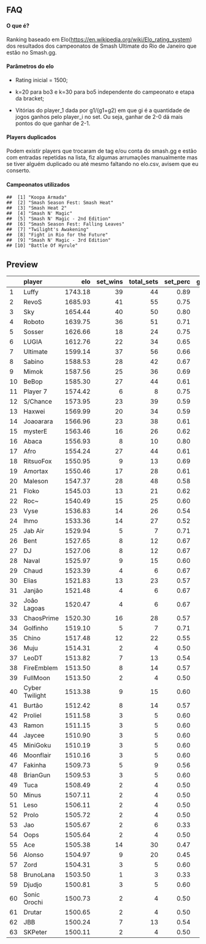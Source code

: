 FAQ
---

#### O que é?

Ranking baseado em
Elo(<https://en.wikipedia.org/wiki/Elo_rating_system>) dos resultados
dos campeonatos de Smash Ultimate do Rio de Janeiro que estão no
Smash.gg.

#### Parâmetros do elo

-   Rating inicial = 1500;

-   k=20 para bo3 e k=30 para bo5 independente do campeonato e etapa da
    bracket;

-   Vitórias do player\_1 dada por g1/(g1+g2) em que gi é a quantidade
    de jogos ganhos pelo player\_i no set. Ou seja, ganhar de 2-0 dá
    mais pontos do que ganhar de 2-1.

#### Players duplicados

Podem existir players que trocaram de tag e/ou conta do smash.gg e estão
com entradas repetidas na lista, fiz algumas arrumações manualmente mas
se tiver alguém duplicado ou até mesmo faltando no elo.csv, avisem que
eu conserto.

#### Campeonatos utilizados

    ##  [1] "Koopa Armada"                     
    ##  [2] "Smash Season Fest: Smash Heat"    
    ##  [3] "Smash Heat 2"                     
    ##  [4] "Smash N' Magic"                   
    ##  [5] "Smash N' Magic - 2nd Edition"     
    ##  [6] "Smash Season Fest: Falling Leaves"
    ##  [7] "Twilight's Awakening"             
    ##  [8] "Fight in Rio for the Future"      
    ##  [9] "Smash N' Magic - 3rd Edition"     
    ## [10] "Battle Of Hyrule"

Preview
-------

<table style="width:100%;">
<colgroup>
<col width="3%" />
<col width="14%" />
<col width="8%" />
<col width="9%" />
<col width="11%" />
<col width="9%" />
<col width="10%" />
<col width="11%" />
<col width="10%" />
<col width="11%" />
</colgroup>
<thead>
<tr class="header">
<th align="left"></th>
<th align="left">player</th>
<th align="right">elo</th>
<th align="right">set_wins</th>
<th align="right">total_sets</th>
<th align="right">set_perc</th>
<th align="right">game_wins</th>
<th align="right">total_games</th>
<th align="right">game_perc</th>
<th align="right">tournaments</th>
</tr>
</thead>
<tbody>
<tr class="odd">
<td align="left">1</td>
<td align="left">Luffy</td>
<td align="right">1743.18</td>
<td align="right">39</td>
<td align="right">44</td>
<td align="right">0.89</td>
<td align="right">104</td>
<td align="right">133</td>
<td align="right">0.78</td>
<td align="right">7</td>
</tr>
<tr class="even">
<td align="left">2</td>
<td align="left">RevoS</td>
<td align="right">1685.93</td>
<td align="right">41</td>
<td align="right">55</td>
<td align="right">0.75</td>
<td align="right">110</td>
<td align="right">161</td>
<td align="right">0.68</td>
<td align="right">8</td>
</tr>
<tr class="odd">
<td align="left">3</td>
<td align="left">Sky</td>
<td align="right">1654.44</td>
<td align="right">40</td>
<td align="right">50</td>
<td align="right">0.80</td>
<td align="right">100</td>
<td align="right">141</td>
<td align="right">0.71</td>
<td align="right">8</td>
</tr>
<tr class="even">
<td align="left">4</td>
<td align="left">Roboto</td>
<td align="right">1639.75</td>
<td align="right">36</td>
<td align="right">51</td>
<td align="right">0.71</td>
<td align="right">94</td>
<td align="right">140</td>
<td align="right">0.67</td>
<td align="right">8</td>
</tr>
<tr class="odd">
<td align="left">5</td>
<td align="left">Sosser</td>
<td align="right">1626.66</td>
<td align="right">18</td>
<td align="right">24</td>
<td align="right">0.75</td>
<td align="right">46</td>
<td align="right">69</td>
<td align="right">0.67</td>
<td align="right">3</td>
</tr>
<tr class="even">
<td align="left">6</td>
<td align="left">LUGIA</td>
<td align="right">1612.76</td>
<td align="right">22</td>
<td align="right">34</td>
<td align="right">0.65</td>
<td align="right">58</td>
<td align="right">97</td>
<td align="right">0.60</td>
<td align="right">6</td>
</tr>
<tr class="odd">
<td align="left">7</td>
<td align="left">Ultimate</td>
<td align="right">1599.14</td>
<td align="right">37</td>
<td align="right">56</td>
<td align="right">0.66</td>
<td align="right">95</td>
<td align="right">163</td>
<td align="right">0.58</td>
<td align="right">10</td>
</tr>
<tr class="even">
<td align="left">8</td>
<td align="left">Sabino</td>
<td align="right">1588.53</td>
<td align="right">28</td>
<td align="right">42</td>
<td align="right">0.67</td>
<td align="right">65</td>
<td align="right">110</td>
<td align="right">0.59</td>
<td align="right">7</td>
</tr>
<tr class="odd">
<td align="left">9</td>
<td align="left">Mimok</td>
<td align="right">1587.56</td>
<td align="right">25</td>
<td align="right">36</td>
<td align="right">0.69</td>
<td align="right">60</td>
<td align="right">104</td>
<td align="right">0.58</td>
<td align="right">6</td>
</tr>
<tr class="even">
<td align="left">10</td>
<td align="left">BeBop</td>
<td align="right">1585.30</td>
<td align="right">27</td>
<td align="right">44</td>
<td align="right">0.61</td>
<td align="right">65</td>
<td align="right">110</td>
<td align="right">0.59</td>
<td align="right">9</td>
</tr>
<tr class="odd">
<td align="left">11</td>
<td align="left">Player 7</td>
<td align="right">1574.42</td>
<td align="right">6</td>
<td align="right">8</td>
<td align="right">0.75</td>
<td align="right">17</td>
<td align="right">26</td>
<td align="right">0.65</td>
<td align="right">1</td>
</tr>
<tr class="even">
<td align="left">12</td>
<td align="left">S/Chance</td>
<td align="right">1573.95</td>
<td align="right">23</td>
<td align="right">39</td>
<td align="right">0.59</td>
<td align="right">55</td>
<td align="right">90</td>
<td align="right">0.61</td>
<td align="right">8</td>
</tr>
<tr class="odd">
<td align="left">13</td>
<td align="left">Haxwei</td>
<td align="right">1569.99</td>
<td align="right">20</td>
<td align="right">34</td>
<td align="right">0.59</td>
<td align="right">46</td>
<td align="right">78</td>
<td align="right">0.59</td>
<td align="right">7</td>
</tr>
<tr class="even">
<td align="left">14</td>
<td align="left">Joaoarara</td>
<td align="right">1566.96</td>
<td align="right">23</td>
<td align="right">38</td>
<td align="right">0.61</td>
<td align="right">52</td>
<td align="right">91</td>
<td align="right">0.57</td>
<td align="right">8</td>
</tr>
<tr class="odd">
<td align="left">15</td>
<td align="left">mysterE</td>
<td align="right">1563.46</td>
<td align="right">16</td>
<td align="right">26</td>
<td align="right">0.62</td>
<td align="right">41</td>
<td align="right">72</td>
<td align="right">0.57</td>
<td align="right">5</td>
</tr>
<tr class="even">
<td align="left">16</td>
<td align="left">Abaca</td>
<td align="right">1556.93</td>
<td align="right">8</td>
<td align="right">10</td>
<td align="right">0.80</td>
<td align="right">20</td>
<td align="right">27</td>
<td align="right">0.74</td>
<td align="right">1</td>
</tr>
<tr class="odd">
<td align="left">17</td>
<td align="left">Afro</td>
<td align="right">1554.24</td>
<td align="right">27</td>
<td align="right">44</td>
<td align="right">0.61</td>
<td align="right">63</td>
<td align="right">108</td>
<td align="right">0.58</td>
<td align="right">9</td>
</tr>
<tr class="even">
<td align="left">18</td>
<td align="left">RitsuoFox</td>
<td align="right">1550.95</td>
<td align="right">9</td>
<td align="right">13</td>
<td align="right">0.69</td>
<td align="right">21</td>
<td align="right">32</td>
<td align="right">0.66</td>
<td align="right">2</td>
</tr>
<tr class="odd">
<td align="left">19</td>
<td align="left">Amortax</td>
<td align="right">1550.46</td>
<td align="right">17</td>
<td align="right">28</td>
<td align="right">0.61</td>
<td align="right">39</td>
<td align="right">69</td>
<td align="right">0.57</td>
<td align="right">6</td>
</tr>
<tr class="even">
<td align="left">20</td>
<td align="left">Maleson</td>
<td align="right">1547.37</td>
<td align="right">28</td>
<td align="right">48</td>
<td align="right">0.58</td>
<td align="right">65</td>
<td align="right">114</td>
<td align="right">0.57</td>
<td align="right">10</td>
</tr>
<tr class="odd">
<td align="left">21</td>
<td align="left">Floko</td>
<td align="right">1545.03</td>
<td align="right">13</td>
<td align="right">21</td>
<td align="right">0.62</td>
<td align="right">29</td>
<td align="right">50</td>
<td align="right">0.58</td>
<td align="right">5</td>
</tr>
<tr class="even">
<td align="left">22</td>
<td align="left">Roc~</td>
<td align="right">1540.49</td>
<td align="right">15</td>
<td align="right">25</td>
<td align="right">0.60</td>
<td align="right">36</td>
<td align="right">65</td>
<td align="right">0.55</td>
<td align="right">5</td>
</tr>
<tr class="odd">
<td align="left">23</td>
<td align="left">Vyse</td>
<td align="right">1536.83</td>
<td align="right">14</td>
<td align="right">26</td>
<td align="right">0.54</td>
<td align="right">33</td>
<td align="right">60</td>
<td align="right">0.55</td>
<td align="right">6</td>
</tr>
<tr class="even">
<td align="left">24</td>
<td align="left">Ihmo</td>
<td align="right">1533.36</td>
<td align="right">14</td>
<td align="right">27</td>
<td align="right">0.52</td>
<td align="right">34</td>
<td align="right">66</td>
<td align="right">0.52</td>
<td align="right">7</td>
</tr>
<tr class="odd">
<td align="left">25</td>
<td align="left">Jab Air</td>
<td align="right">1529.94</td>
<td align="right">5</td>
<td align="right">7</td>
<td align="right">0.71</td>
<td align="right">13</td>
<td align="right">20</td>
<td align="right">0.65</td>
<td align="right">1</td>
</tr>
<tr class="even">
<td align="left">26</td>
<td align="left">Bent</td>
<td align="right">1527.65</td>
<td align="right">8</td>
<td align="right">12</td>
<td align="right">0.67</td>
<td align="right">17</td>
<td align="right">29</td>
<td align="right">0.59</td>
<td align="right">2</td>
</tr>
<tr class="odd">
<td align="left">27</td>
<td align="left">DJ</td>
<td align="right">1527.06</td>
<td align="right">8</td>
<td align="right">12</td>
<td align="right">0.67</td>
<td align="right">16</td>
<td align="right">27</td>
<td align="right">0.59</td>
<td align="right">2</td>
</tr>
<tr class="even">
<td align="left">28</td>
<td align="left">Naval</td>
<td align="right">1525.97</td>
<td align="right">9</td>
<td align="right">15</td>
<td align="right">0.60</td>
<td align="right">21</td>
<td align="right">37</td>
<td align="right">0.57</td>
<td align="right">3</td>
</tr>
<tr class="odd">
<td align="left">29</td>
<td align="left">Chaud</td>
<td align="right">1523.39</td>
<td align="right">4</td>
<td align="right">6</td>
<td align="right">0.67</td>
<td align="right">8</td>
<td align="right">12</td>
<td align="right">0.67</td>
<td align="right">1</td>
</tr>
<tr class="even">
<td align="left">30</td>
<td align="left">Elias</td>
<td align="right">1521.83</td>
<td align="right">13</td>
<td align="right">23</td>
<td align="right">0.57</td>
<td align="right">28</td>
<td align="right">54</td>
<td align="right">0.52</td>
<td align="right">5</td>
</tr>
<tr class="odd">
<td align="left">31</td>
<td align="left">Janjão</td>
<td align="right">1521.48</td>
<td align="right">4</td>
<td align="right">6</td>
<td align="right">0.67</td>
<td align="right">9</td>
<td align="right">15</td>
<td align="right">0.60</td>
<td align="right">1</td>
</tr>
<tr class="even">
<td align="left">32</td>
<td align="left">João Lagoas</td>
<td align="right">1520.47</td>
<td align="right">4</td>
<td align="right">6</td>
<td align="right">0.67</td>
<td align="right">10</td>
<td align="right">18</td>
<td align="right">0.56</td>
<td align="right">1</td>
</tr>
<tr class="odd">
<td align="left">33</td>
<td align="left">ChaosPrime</td>
<td align="right">1520.30</td>
<td align="right">16</td>
<td align="right">28</td>
<td align="right">0.57</td>
<td align="right">35</td>
<td align="right">65</td>
<td align="right">0.54</td>
<td align="right">6</td>
</tr>
<tr class="even">
<td align="left">34</td>
<td align="left">Golfinho</td>
<td align="right">1519.10</td>
<td align="right">5</td>
<td align="right">7</td>
<td align="right">0.71</td>
<td align="right">10</td>
<td align="right">16</td>
<td align="right">0.62</td>
<td align="right">1</td>
</tr>
<tr class="odd">
<td align="left">35</td>
<td align="left">Chino</td>
<td align="right">1517.48</td>
<td align="right">12</td>
<td align="right">22</td>
<td align="right">0.55</td>
<td align="right">27</td>
<td align="right">52</td>
<td align="right">0.52</td>
<td align="right">5</td>
</tr>
<tr class="even">
<td align="left">36</td>
<td align="left">Muju</td>
<td align="right">1514.31</td>
<td align="right">2</td>
<td align="right">4</td>
<td align="right">0.50</td>
<td align="right">6</td>
<td align="right">10</td>
<td align="right">0.60</td>
<td align="right">1</td>
</tr>
<tr class="odd">
<td align="left">37</td>
<td align="left">LeoDT</td>
<td align="right">1513.82</td>
<td align="right">7</td>
<td align="right">13</td>
<td align="right">0.54</td>
<td align="right">16</td>
<td align="right">30</td>
<td align="right">0.53</td>
<td align="right">3</td>
</tr>
<tr class="even">
<td align="left">38</td>
<td align="left">FireEmblem</td>
<td align="right">1513.50</td>
<td align="right">8</td>
<td align="right">14</td>
<td align="right">0.57</td>
<td align="right">18</td>
<td align="right">34</td>
<td align="right">0.53</td>
<td align="right">3</td>
</tr>
<tr class="odd">
<td align="left">39</td>
<td align="left">FullMoon</td>
<td align="right">1513.50</td>
<td align="right">2</td>
<td align="right">4</td>
<td align="right">0.50</td>
<td align="right">6</td>
<td align="right">10</td>
<td align="right">0.60</td>
<td align="right">1</td>
</tr>
<tr class="even">
<td align="left">40</td>
<td align="left">Cyber Twilight</td>
<td align="right">1513.38</td>
<td align="right">9</td>
<td align="right">15</td>
<td align="right">0.60</td>
<td align="right">20</td>
<td align="right">39</td>
<td align="right">0.51</td>
<td align="right">3</td>
</tr>
<tr class="odd">
<td align="left">41</td>
<td align="left">Burtão</td>
<td align="right">1512.42</td>
<td align="right">8</td>
<td align="right">14</td>
<td align="right">0.57</td>
<td align="right">18</td>
<td align="right">32</td>
<td align="right">0.56</td>
<td align="right">3</td>
</tr>
<tr class="even">
<td align="left">42</td>
<td align="left">Proliel</td>
<td align="right">1511.58</td>
<td align="right">3</td>
<td align="right">5</td>
<td align="right">0.60</td>
<td align="right">7</td>
<td align="right">13</td>
<td align="right">0.54</td>
<td align="right">1</td>
</tr>
<tr class="odd">
<td align="left">43</td>
<td align="left">Ramon</td>
<td align="right">1511.15</td>
<td align="right">3</td>
<td align="right">5</td>
<td align="right">0.60</td>
<td align="right">7</td>
<td align="right">12</td>
<td align="right">0.58</td>
<td align="right">1</td>
</tr>
<tr class="even">
<td align="left">44</td>
<td align="left">Jaycee</td>
<td align="right">1510.90</td>
<td align="right">3</td>
<td align="right">5</td>
<td align="right">0.60</td>
<td align="right">6</td>
<td align="right">10</td>
<td align="right">0.60</td>
<td align="right">1</td>
</tr>
<tr class="odd">
<td align="left">45</td>
<td align="left">MiniGoku</td>
<td align="right">1510.19</td>
<td align="right">3</td>
<td align="right">5</td>
<td align="right">0.60</td>
<td align="right">7</td>
<td align="right">12</td>
<td align="right">0.58</td>
<td align="right">1</td>
</tr>
<tr class="even">
<td align="left">46</td>
<td align="left">Moonflair</td>
<td align="right">1510.16</td>
<td align="right">3</td>
<td align="right">5</td>
<td align="right">0.60</td>
<td align="right">7</td>
<td align="right">12</td>
<td align="right">0.58</td>
<td align="right">1</td>
</tr>
<tr class="odd">
<td align="left">47</td>
<td align="left">Fakinha</td>
<td align="right">1509.73</td>
<td align="right">5</td>
<td align="right">9</td>
<td align="right">0.56</td>
<td align="right">11</td>
<td align="right">20</td>
<td align="right">0.55</td>
<td align="right">2</td>
</tr>
<tr class="even">
<td align="left">48</td>
<td align="left">BrianGun</td>
<td align="right">1509.53</td>
<td align="right">3</td>
<td align="right">5</td>
<td align="right">0.60</td>
<td align="right">7</td>
<td align="right">12</td>
<td align="right">0.58</td>
<td align="right">1</td>
</tr>
<tr class="odd">
<td align="left">49</td>
<td align="left">Tuca</td>
<td align="right">1508.49</td>
<td align="right">2</td>
<td align="right">4</td>
<td align="right">0.50</td>
<td align="right">5</td>
<td align="right">9</td>
<td align="right">0.56</td>
<td align="right">1</td>
</tr>
<tr class="even">
<td align="left">50</td>
<td align="left">Minus</td>
<td align="right">1507.11</td>
<td align="right">2</td>
<td align="right">4</td>
<td align="right">0.50</td>
<td align="right">6</td>
<td align="right">11</td>
<td align="right">0.55</td>
<td align="right">1</td>
</tr>
<tr class="odd">
<td align="left">51</td>
<td align="left">Leso</td>
<td align="right">1506.11</td>
<td align="right">2</td>
<td align="right">4</td>
<td align="right">0.50</td>
<td align="right">5</td>
<td align="right">9</td>
<td align="right">0.56</td>
<td align="right">1</td>
</tr>
<tr class="even">
<td align="left">52</td>
<td align="left">Prolo</td>
<td align="right">1505.72</td>
<td align="right">2</td>
<td align="right">4</td>
<td align="right">0.50</td>
<td align="right">5</td>
<td align="right">9</td>
<td align="right">0.56</td>
<td align="right">1</td>
</tr>
<tr class="odd">
<td align="left">53</td>
<td align="left">Jao</td>
<td align="right">1505.67</td>
<td align="right">2</td>
<td align="right">6</td>
<td align="right">0.33</td>
<td align="right">8</td>
<td align="right">16</td>
<td align="right">0.50</td>
<td align="right">2</td>
</tr>
<tr class="even">
<td align="left">54</td>
<td align="left">Oops</td>
<td align="right">1505.64</td>
<td align="right">2</td>
<td align="right">4</td>
<td align="right">0.50</td>
<td align="right">5</td>
<td align="right">9</td>
<td align="right">0.56</td>
<td align="right">1</td>
</tr>
<tr class="odd">
<td align="left">55</td>
<td align="left">Ace</td>
<td align="right">1505.38</td>
<td align="right">14</td>
<td align="right">30</td>
<td align="right">0.47</td>
<td align="right">34</td>
<td align="right">68</td>
<td align="right">0.50</td>
<td align="right">8</td>
</tr>
<tr class="even">
<td align="left">56</td>
<td align="left">Alonso</td>
<td align="right">1504.97</td>
<td align="right">9</td>
<td align="right">20</td>
<td align="right">0.45</td>
<td align="right">21</td>
<td align="right">43</td>
<td align="right">0.49</td>
<td align="right">6</td>
</tr>
<tr class="odd">
<td align="left">57</td>
<td align="left">Zord</td>
<td align="right">1504.31</td>
<td align="right">3</td>
<td align="right">5</td>
<td align="right">0.60</td>
<td align="right">6</td>
<td align="right">11</td>
<td align="right">0.55</td>
<td align="right">1</td>
</tr>
<tr class="even">
<td align="left">58</td>
<td align="left">BrunoLana</td>
<td align="right">1503.50</td>
<td align="right">1</td>
<td align="right">3</td>
<td align="right">0.33</td>
<td align="right">4</td>
<td align="right">8</td>
<td align="right">0.50</td>
<td align="right">1</td>
</tr>
<tr class="odd">
<td align="left">59</td>
<td align="left">Djudjo</td>
<td align="right">1500.81</td>
<td align="right">3</td>
<td align="right">5</td>
<td align="right">0.60</td>
<td align="right">6</td>
<td align="right">12</td>
<td align="right">0.50</td>
<td align="right">1</td>
</tr>
<tr class="even">
<td align="left">60</td>
<td align="left">Sonic Orochi</td>
<td align="right">1500.73</td>
<td align="right">2</td>
<td align="right">4</td>
<td align="right">0.50</td>
<td align="right">4</td>
<td align="right">8</td>
<td align="right">0.50</td>
<td align="right">1</td>
</tr>
<tr class="odd">
<td align="left">61</td>
<td align="left">Drutar</td>
<td align="right">1500.65</td>
<td align="right">2</td>
<td align="right">4</td>
<td align="right">0.50</td>
<td align="right">4</td>
<td align="right">8</td>
<td align="right">0.50</td>
<td align="right">1</td>
</tr>
<tr class="even">
<td align="left">62</td>
<td align="left">JBB</td>
<td align="right">1500.24</td>
<td align="right">7</td>
<td align="right">13</td>
<td align="right">0.54</td>
<td align="right">15</td>
<td align="right">29</td>
<td align="right">0.52</td>
<td align="right">3</td>
</tr>
<tr class="odd">
<td align="left">63</td>
<td align="left">SKPeter</td>
<td align="right">1500.11</td>
<td align="right">2</td>
<td align="right">4</td>
<td align="right">0.50</td>
<td align="right">4</td>
<td align="right">8</td>
<td align="right">0.50</td>
<td align="right">1</td>
</tr>
</tbody>
</table>
